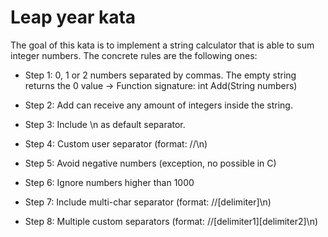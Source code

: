 # Leap year kata

The goal of this kata is to implement a string calculator that is able to sum integer numbers.
The concrete rules are the following ones:

- Step 1: 0, 1 or 2 numbers separated by commas. The empty string returns the 0 value -> Function signature: int Add(String numbers)

- Step 2: Add can receive any amount of integers inside the string.

- Step 3: Include \n as default separator.

- Step 4: Custom user separator (format: //<sep>\n)

- Step 5: Avoid negative numbers (exception, no possible in C)

- Step 6: Ignore numbers higher than 1000

- Step 7: Include multi-char separator (format: //[delimiter]\n)

- Step 8: Multiple custom separators (format: //[delimiter1][delimiter2]\n)
